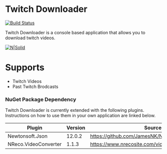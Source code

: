 # Twitch Downloader
[![Build Status](https://travis-ci.org/joemccann/dillinger.svg?branch=master)](https://travis-ci.org/joemccann/dillinger)

Twitch Downloader is a console based application that allows you to download twitch videos. 

[![N|Solid](https://i.imgur.com/rbm2aLy.png)](https://nodesource.com/products/nsolid)


# Supports
 - Twitch Videos
 - Past Twitch Brodcasts 


### NuGet Package Dependency

Twitch Downloader is currently extended with the following plugins. Instructions on how to use them in your own application are linked below.

| Plugin | Version | Source |
| ------ | ------ | ------ |
| Newtonsoft.Json |  12.0.2    | https://github.com/JamesNK/Newtonsoft.Json |
| NReco.VideoConverter | 1.1.3  |  https://www.nrecosite.com/video_converter_net.aspx |

